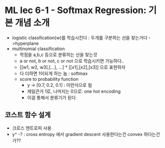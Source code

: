 # ML lec 6-1 - Softmax Regression: 기본 개념 소개

- logistic classfication(w)를 학습시킨다 : 두개를 구분하는 선을 찾는거다 ->hyperplane
- multinomial classification
  - 학점을 a,b,c 등으로 분류하는 선을 찾는것
  - a or not, b or not, c or not 으로 학습시키면 가능하다..
  - [[w1, w2, w3],[...], ...] * [[x1],[x2],[x3]] 으로 표현하자
  - 다 더하면 1이되게 하는 놈 : softmax
  - score to probability function
    - y -> [0.7, 0.2, 0.1] : 이런식으로 됨
    - 제일큰거 1로, 나머지는 0으로: one hot encoding
    - 이걸 통해서 분류기가 된다
##  코스트 함수 설계
- 크로스 엔트로피 사용
- y^
  -? : cross entropy 에서 gradient descent 사용한다는건 convex 하다는건가??